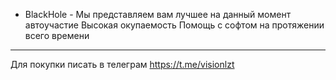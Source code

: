 - BlackHole - 
Мы представляем вам лучшее на данный момент автоучастие
Высокая окупаемость
Помощь с софтом на протяжении всего времени
------------------------------------------
Для покупки писать в телеграм 
https://t.me/visionlzt
